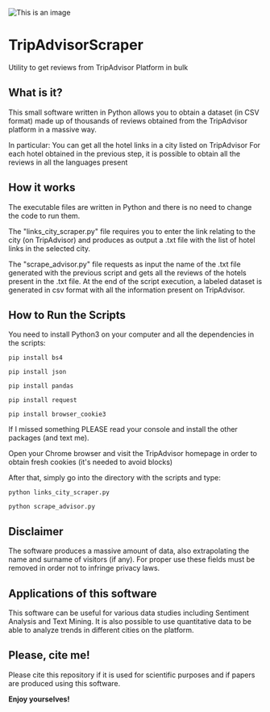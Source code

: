 ![This is an image](https://i.ibb.co/zVNbPDW/repologo-copy.png)

# TripAdvisorScraper
Utility to get reviews from TripAdvisor Platform in bulk 

## What is it?

This small software written in Python allows you to obtain a dataset (in CSV format) made up of thousands of reviews obtained from the TripAdvisor platform in a massive way.

In particular:
You can get all the hotel links in a city listed on TripAdvisor
For each hotel obtained in the previous step, it is possible to obtain all the reviews in all the languages ​​present

## How it works

The executable files are written in Python and there is no need to change the code to run them.

The "links_city_scraper.py" file requires you to enter the link relating to the city (on TripAdvisor) and produces as output a .txt file with the list of hotel links in the selected city.

The "scrape_advisor.py" file requests as input the name of the .txt file generated with the previous script and gets all the reviews of the hotels present in the .txt file. At the end of the script execution, a labeled dataset is generated in csv format with all the information present on TripAdvisor.

## How to Run the Scripts

You need to install Python3 on your computer and all the dependencies in the scripts:
```
pip install bs4 

pip install json 

pip install pandas

pip install request

pip install browser_cookie3
```

If I missed something PLEASE read your console and install the other packages (and text me).

Open your Chrome browser and visit the TripAdvisor homepage in order to obtain fresh cookies (it's needed to avoid blocks)

After that, simply go into the directory with the scripts and type:

```
python links_city_scraper.py

python scrape_advisor.py
```
## Disclaimer

The software produces a massive amount of data, also extrapolating the name and surname of visitors (if any).
For proper use these fields must be removed in order not to infringe privacy laws.

## Applications of this software

This software can be useful for various data studies including Sentiment Analysis and Text Mining. It is also possible to use quantitative data to be able to analyze trends in different cities on the platform.

## Please, cite me!

Please cite this repository if it is used for scientific purposes and if papers are produced using this software.

**Enjoy yourselves!**

